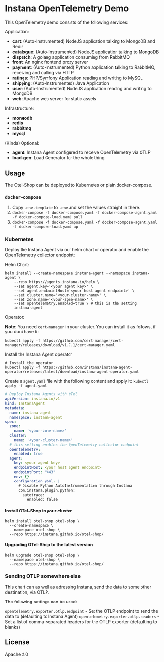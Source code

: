 # Instana OpenTelemetry Demo

This OpenTelemetry demo consists of the following services:

Application:

* **cart**: (Auto-Instrumented) NodeJS application talking to MongoDB and Redis
* **catalogue**: (Auto-Instrumented) NodeJS application talking to MongoDB
* **dispatch**: A golang application consuming from RabbitMQ
* **front**: An nginx frontend proxy server
* **payment**: (Auto-Instrumented) Python application talking to RabbitMQ, receiving and calling via HTTP
* **ratings**: PHP/Symfony Application reading and writing to MySQL
* **shipping**: (Auto-Instrumented) Java Application
* **user**: (Auto-Instrumented) NodeJS application reading and writing to MongoDB
* **web**: Apache web server for static assets

Infrastructure:

* **mongodb**
* **redis**
* **rabbitmq**
* **mysql**

(Kinda) Optional:

* **agent**: Instana Agent configured to receive OpenTelemetry via OTLP
* **load-gen**: Load Generator for the whole thing

## Usage

The Otel-Shop can be deployed to Kubernetes or plain docker-compose.
### `docker-compose`

1. Copy `.env.template` to `.env` and set the values straight in there.
2. `docker-compose -f docker-compose.yaml -f docker-compose-agent.yaml -f docker-compose-load.yaml pull`
3. `docker-compose -f docker-compose.yaml -f docker-compose-agent.yaml -f docker-compose-load.yaml up`

### Kubernetes

Deploy the Instana Agent via our helm chart or operator and enable the OpenTelemetry collector endpoint:

Helm Chart:

```shell
helm install --create-namespace instana-agent --namespace instana-agent \
    --repo https://agents.instana.io/helm \
    --set agent.key='<your agent key>' \
    --set agent.endpointHost='<your host agent endpoint>' \
    --set cluster.name='<your-cluster-name>' \
    --set zone.name='<your-zone-name>' \
    --set opentelemetry.enabled=true \ # this is the setting
    instana-agent
```

Operator:

**Note**: You need `cert-manager` in your cluster. You can install it as follows, if you dont have it:

```shell
kubectl apply -f https://github.com/cert-manager/cert-manager/releases/download/v1.7.1/cert-manager.yaml
```

Install the Instana Agent operator

```shell
# Install the operator
kubectl apply -f https://github.com/instana/instana-agent-operator/releases/latest/download/instana-agent-operator.yaml
```

Create a `agent.yaml` file with the following content and apply it: `kubectl apply -f agent.yaml`

```yaml
# Deploy Instana Agents with OTel
apiVersion: instana.io/v1
kind: InstanaAgent
metadata:
  name: instana-agent
  namespace: instana-agent
spec:
  zone:
    name: '<your-zone-name>'
  cluster:
    name: '<your-cluster-name>'
  # this setting enables the OpenTelemetry collector endpoint
  opentelemetry:
    enabled: true
  agent:
    key: <your agent key>
    endpointHost: <your host agent endpoint>
    endpointPort: "443"
    env: {}
    configuration_yaml: |
      # Disable Python AutoInstrumentation through Instana
      com.instana.plugin.python:
        autotrace:
          enabled: false
```

#### Install OTel-Shop in your cluster

```shell
helm install otel-shop otel-shop \
  --create-namespace \
  --namespace otel-shop \
  --repo https://instana.github.io/otel-shop/
```

#### Upgrading OTel-Shop to the latest version

```shell
helm upgrade otel-shop otel-shop \
  --namespace otel-shop \
  --repo https://instana.github.io/otel-shop/
```

### Sending OTLP somewhere else

This chart can as well as adressing Instana, send the data to some other destination, via OTLP.

The following settings can be used:

`opentelemetry.exporter.otlp.endpoint` - Set the OTLP endpoint to send the data to (defaulting to Instana Agent)
`opentelemetry.exporter.otlp.headers` - Set a list of comma-separated headers for the OTLP exporter (defaulting to blanks)

## License

Apache 2.0
